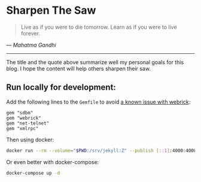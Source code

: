 # Sharpen The Saw

> Live as if you were to die tomorrow. Learn as if you were to live forever.

― <cite>Mahatma Gandhi</cite>

---

The title and the quote above summarize well my personal goals for this blog.
I hope the content will help others sharpen their saw.

## Run locally for development:

Add the following lines to the `Gemfile` to avoid [a known issue with webrick](https://github.com/BretFisher/jekyll-serve#known-issues):
```gemfile
gem "sdbm"
gem "webrick"
gem "net-telnet"
gem "xmlrpc"
```

Then using docker:
```bash
docker run --rm --volume="$PWD:/srv/jekyll:Z" --publish [::1]:4000:4000 jekyll/jekyll jekyll serve
```

Or even better with docker-compose:
```bash
docker-compose up -d
```
